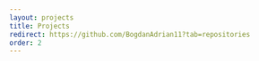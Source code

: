 ```yaml
---
layout: projects
title: Projects
redirect: https://github.com/BogdanAdrian11?tab=repositories
order: 2
---
```

